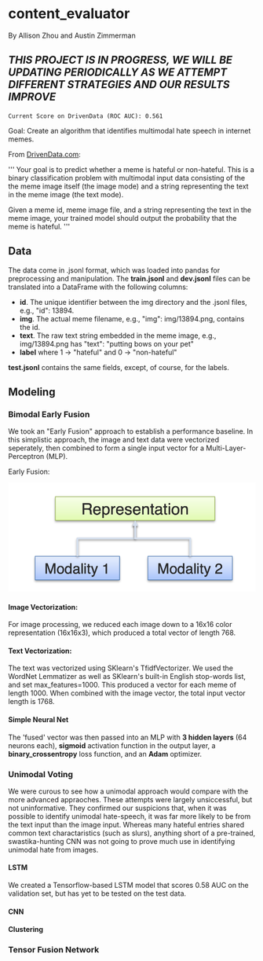 # content_evaluator
By Allison Zhou and Austin Zimmerman

## *THIS PROJECT IS IN PROGRESS, WE WILL BE UPDATING PERIODICALLY AS WE ATTEMPT DIFFERENT STRATEGIES AND OUR RESULTS IMPROVE*
``` 
Current Score on DrivenData (ROC AUC): 0.561
```

Goal: Create an algorithm that identifies multimodal hate speech in internet memes.

From [DrivenData.com](https://www.drivendata.org/competitions/64/hateful-memes/page/206/): 

''' Your goal is to predict whether a meme is hateful or non-hateful. This is a binary classification problem with multimodal input data consisting of the the meme image itself (the image mode) and a string representing the text in the meme image (the text mode).

Given a meme id, meme image file, and a string representing the text in the meme image, your trained model should output the probability that the meme is hateful.
'''

## Data
The data come in .jsonl format, which was loaded into pandas for preprocessing and manipulation.  The **train.jsonl** and **dev.jsonl** files can be translated into a DataFrame with the following columns:

* **id**. The unique identifier between the img directory and the .jsonl files, e.g., "id": 13894.
* **img**. The actual meme filename, e.g., "img": img/13894.png, contains the id.
* **text**. The raw text string embedded in the meme image, e.g., img/13894.png has "text": "putting bows on your pet"
* **label** where 1 -> "hateful" and 0 -> "non-hateful"

**test.jsonl** contains the same fields, except, of course, for the labels.



## Modeling
### Bimodal Early Fusion
We took an "Early Fusion" approach to establish a performance baseline.  In this simplistic approach, the image and text data were vectorized seperately, then combined to form a single input vector for a Multi-Layer-Perceptron (MLP).   

Early Fusion:
<p align="center">
       <img src="images/joint.png" width="600"/>

#### Image Vectorization:
For image processing, we reduced each image down to a 16x16 color representation (16x16x3), which produced a total vector of length 768.
#### Text Vectorization:
The text was vectorized using SKlearn's TfidfVectorizer.  We used the WordNet Lemmatizer as well as SKlearn's built-in English stop-words list, and set max_features=1000.  This produced a vector for each meme of length 1000.  When combined with the image vector, the total input vector length is 1768.

#### Simple Neural Net
The 'fused' vector was then passed into an MLP with **3 hidden layers** (64 neurons each), **sigmoid** activation function in the output layer, a **binary_crossentropy** loss function, and an **Adam** optimizer.

### Unimodal Voting
We were curous to see how a unimodal approach would compare with the more advanced appraoches.  These attempts were largely unsiccessful, but not uninformative.  They confirmed our suspicions that, when it was possible to identify unimodal hate-speech, it was far more likely to be from the text input than the image input.  Whereas many hateful entries shared common text charactaristics (such as slurs), anything short of a pre-trained, swastika-hunting CNN was not going to prove much use in identifying unimodal hate from images.
#### LSTM

We created a Tensorflow-based LSTM model that scores 0.58 AUC on the validation set, but has yet to be tested on the test data.
#### CNN
#### Clustering

### Tensor Fusion Network
